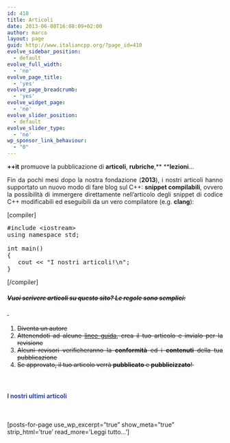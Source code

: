 ```yaml
---
id: 410
title: Articoli
date: 2013-06-08T16:08:09+02:00
author: marco
layout: page
guid: http://www.italiancpp.org/?page_id=410
evolve_sidebar_position:
  - default
evolve_full_width:
  - 'no'
evolve_page_title:
  - 'yes'
evolve_page_breadcrumb:
  - 'yes'
evolve_widget_page:
  - 'no'
evolve_slider_position:
  - default
evolve_slider_type:
  - 'no'
wp_sponsor_link_behaviour:
  - "0"
---
```

**++it** promuove la pubblicazione di **articoli**, **rubriche**,** ****lezioni**&#8230;

<p style="text-align: justify;">
  Fin da pochi mesi dopo la nostra fondazione (<strong>2013</strong>), i nostri articoli hanno supportato un nuovo modo di fare blog sul C++: <strong>snippet compilabili</strong>, ovvero la possibilità di immergere direttamente nell&#8217;articolo degli snippet di codice C++ modificabili ed eseguibili da un vero compilatore (e.g. <strong>clang</strong>):
</p>

[compiler]

<pre>#include &lt;iostream&gt;
using namespace std;

int main()
{
   cout &lt;&lt; "I nostri articoli!\n";
}</pre>

[/compiler]

##### <del>Vuoi scrivere articoli su questo sito? Le regole sono semplici:</del>  
 <del><span style="color: #ffffff;"> </span></del>

<li style="list-style-type: none;">
  <ol>
    <li>
      <del>Diventa un autore</del>
    </li>
    <li style="text-align: justify;">
      <del>Attenendoti ad alcune <a href="http://www.italiancpp.org/articoli/linee-guida/">linee guida</a>, crea il tuo articolo e invialo per la revisione</del>
    </li>
    <li style="text-align: justify;">
      <del>Alcuni revisori verificheranno la <strong>conformità</strong> ed i <strong>contenuti</strong> della tua pubblicazione</del>
    </li>
    <li style="text-align: justify;">
      <del>Se approvato, il tuo articolo verrà <strong>pubblicato</strong> e <strong>pubblicizzato</strong>!<span style="color: #ffffff;"> </span></del>
    </li>
  </ol>
</li>

#### <span style="color: #ffffff;"> </span>

#### <span style="color: #2945a4;">I nostri ultimi articoli</span>  
<span style="color: #ffffff;"> </span>

[posts-for-page use\_wp\_excerpt=&#8221;true&#8221; show\_meta=&#8221;true&#8221; strip\_html=&#8217;true&#8217; read_more=&#8217;Leggi tutto&#8230;&#8217;]